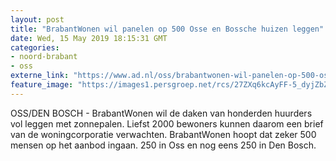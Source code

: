 ```yaml
---
layout: post
title: "BrabantWonen wil panelen op 500 Osse en Bossche huizen leggen"
date: Wed, 15 May 2019 18:15:31 GMT
categories: 
- noord-brabant 
- oss 
externe_link: "https://www.ad.nl/oss/brabantwonen-wil-panelen-op-500-osse-en-bossche-huizen-leggen~a963e57c/"
feature_image: "https://images1.persgroep.net/rcs/27ZXq6kcAyFF-5_dyjZbZIS4Vg8/diocontent/148425741/_fitwidth/400/?appId=21791a8992982cd8da851550a453bd7f&quality=0.7"
---
```


OSS/DEN BOSCH - BrabantWonen wil de daken van honderden huurders vol leggen met zonnepalen. Liefst 2000 bewoners kunnen daarom een brief van de woningcorporatie verwachten. BrabantWonen hoopt dat zeker 500 mensen op het aanbod ingaan. 250 in Oss en nog eens 250 in Den Bosch.
